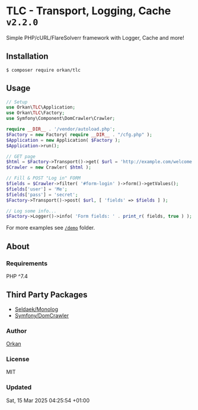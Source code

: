 # TLC - Transport, Logging, Cache `v2.2.0`
Simple PHP/cURL/FlareSolverr framework with Logger, Cache and more!

## Installation
`$ composer require orkan/tlc`

## Usage
```php
// Setup
use Orkan\TLC\Application;
use Orkan\TLC\Factory;
use Symfony\Component\DomCrawler\Crawler;

require __DIR__ . '/vendor/autoload.php';
$Factory = new Factory( require __DIR__ . "/cfg.php" );
$Application = new Application( $Factory );
$Application->run();

// GET page
$html = $Factory->Transport()->get( $url = 'http://example.com/welcome.php' );
$Crawler = new Crawler( $html );

// Fill & POST "Log in" FORM
$fields = $Crawler->filter( '#form-login' )->form()->getValues();
$fields['user'] = 'Me';
$fields['pass'] = 'secret';
$Factory->Transport()->post( $url, [ 'fields' => $fields ] );

// Log some info...
$Factory->Logger()->info( 'Form fields: ' . print_r( fields, true ) );
```

For more examples see [`/demo`](/demo) folder.

## About
### Requirements
PHP  ^7.4

## Third Party Packages
* [Seldaek/Monolog](https://github.com/Seldaek/monolog)
* [Symfony/DomCrawler](https://symfony.com/doc/current/components/dom_crawler.html)

### Author
[Orkan](https://github.com/orkan)

### License
MIT

### Updated
Sat, 15 Mar 2025 04:25:54 +01:00
